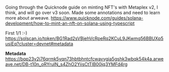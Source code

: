 Going through the Quicknode guide on minting NFT's with Metaplex v2, I think, and will go over v3 soon. Made some annotations and need to learn more about arweave. https://www.quicknode.com/guides/solana-development/how-to-mint-an-nft-on-solana-using-typescript

First 1/1 :-) https://solscan.io/token/BG1Rad2sVBjehVcRpeRq2KCuL9JKwmq56BBUXp5usiEq?cluster=devnet#metadata

**Metadata** https://bqp23v2j76qrmk5yqn73hbtbhntcfcwavvgia5gshk3wbqk54k4a.arweave.net/DB-t10n_oRYruIN_s4ZhO2YiisCtTIB00jq3YMFd4rg

